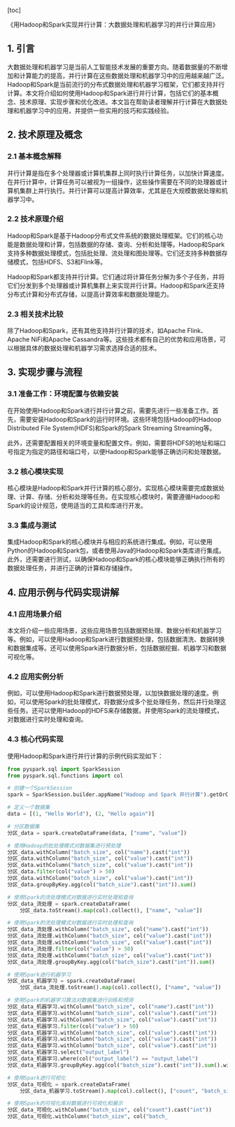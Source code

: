 
[toc]                    
                
                
《用Hadoop和Spark实现并行计算：大数据处理和机器学习的并行计算应用》

## 1. 引言

大数据处理和机器学习是当前人工智能技术发展的重要方向。随着数据量的不断增加和计算能力的提高，并行计算在这些数据处理和机器学习中的应用越来越广泛。Hadoop和Spark是当前流行的分布式数据处理和机器学习框架，它们都支持并行计算。本文将介绍如何使用Hadoop和Spark进行并行计算，包括它们的基本概念、技术原理、实现步骤和优化改进。本文旨在帮助读者理解并行计算在大数据处理和机器学习中的应用，并提供一些实用的技巧和实践经验。

## 2. 技术原理及概念

### 2.1 基本概念解释

并行计算是指在多个处理器或计算机集群上同时执行计算任务，以加快计算速度。在并行计算中，计算任务可以被视为一组操作，这些操作需要在不同的处理器或计算机集群上并行执行。并行计算可以提高计算效率，尤其是在大规模数据处理和机器学习中。

### 2.2 技术原理介绍

Hadoop和Spark是基于Hadoop分布式文件系统的数据处理框架。它们的核心功能是数据处理和计算，包括数据的存储、查询、分析和处理等。Hadoop和Spark支持多种数据处理模式，包括批处理、流处理和图处理等。它们还支持多种数据存储模式，包括HDFS、S3和Flink等。

Hadoop和Spark都支持并行计算。它们通过将计算任务分解为多个子任务，并将它们分发到多个处理器或计算机集群上来实现并行计算。Hadoop和Spark还支持分布式计算和分布式存储，以提高计算效率和数据处理能力。

### 2.3 相关技术比较

除了Hadoop和Spark，还有其他支持并行计算的技术，如Apache Flink、Apache NiFi和Apache Cassandra等。这些技术都有自己的优势和应用场景，可以根据具体的数据处理和机器学习需求选择合适的技术。

## 3. 实现步骤与流程

### 3.1 准备工作：环境配置与依赖安装

在开始使用Hadoop和Spark进行并行计算之前，需要先进行一些准备工作。首先，需要安装Hadoop和Spark的运行时环境。这些环境包括Hadoop的Hadoop Distributed File System(HDFS)和Spark的Spark Streaming Streaming等。

此外，还需要配置相关的环境变量和配置文件。例如，需要将HDFS的地址和端口号指定为指定的路径和端口号，以便Hadoop和Spark能够正确访问和处理数据。

### 3.2 核心模块实现

核心模块是Hadoop和Spark并行计算的核心部分。实现核心模块需要完成数据处理、计算、存储、分析和处理等任务。在实现核心模块时，需要遵循Hadoop和Spark的设计规范，使用适当的工具和库进行开发。

### 3.3 集成与测试

集成Hadoop和Spark的核心模块并与相应的系统进行集成。例如，可以使用Python的Hadoop和Spark包，或者使用Java的Hadoop和Spark类库进行集成。此外，还需要进行测试，以确保Hadoop和Spark的核心模块能够正确执行所有的数据处理任务，并进行正确的计算和存储操作。

## 4. 应用示例与代码实现讲解

### 4.1 应用场景介绍

本文将介绍一些应用场景，这些应用场景包括数据预处理、数据分析和机器学习等。例如，可以使用Hadoop和Spark进行数据预处理，包括数据清洗、数据转换和数据集成等。还可以使用Spark进行数据分析，包括数据挖掘、机器学习和数据可视化等。

### 4.2 应用实例分析

例如，可以使用Hadoop和Spark进行数据预处理，以加快数据处理的速度。例如，可以使用Spark的批处理模式，将数据分成多个批处理任务，然后并行处理这些任务。还可以使用Hadoop的HDFS来存储数据，并使用Spark的流处理模式，对数据进行实时处理和查询。

### 4.3 核心代码实现

使用Hadoop和Spark进行并行计算的示例代码实现如下：
```python
from pyspark.sql import SparkSession
from pyspark.sql.functions import col

# 创建一个SparkSession
spark = SparkSession.builder.appName("Hadoop and Spark 并行计算").getOrCreate()

# 定义一个数据集
data = [(1, "Hello World"), (2, "Hello again")]

# 分区数据集
分区_data = spark.createDataFrame(data, ["name", "value"])

# 使用Hadoop的批处理模式对数据集进行预处理
分区_data.withColumn("batch_size", col("name").cast("int"))
分区_data.withColumn("batch_size", col("value").cast("int"))
分区_data.withColumn("batch_size", col("value").cast("int"))
分区_data.filter(col("value") > 50)
分区_data.withColumn("batch_size", col("value").cast("int"))
分区_data.groupByKey.agg(col("batch_size").cast("int")).sum()

# 使用Spark的流处理模式对数据进行实时处理和查询
分区_data_流处理 = spark.createDataFrame(
    分区_data.toStream().map(col).collect(), ["name", "value"])

# 使用Spark的流处理模式对数据进行实时处理和查询
分区_data_流处理.withColumn("batch_size", col("name").cast("int"))
分区_data_流处理.withColumn("batch_size", col("value").cast("int"))
分区_data_流处理.withColumn("batch_size", col("value").cast("int"))
分区_data_流处理.filter(col("value") > 50)
分区_data_流处理.withColumn("batch_size", col("value").cast("int"))
分区_data_流处理.groupByKey.agg(col("batch_size").cast("int")).sum()

# 使用Spark进行机器学习
分区_data_机器学习 = spark.createDataFrame(
    分区_data_流处理.toStream().map(col).collect(), ["name", "value"])

# 使用Spark的机器学习算法对数据集进行训练和预测
分区_data_机器学习.withColumn("batch_size", col("name").cast("int"))
分区_data_机器学习.withColumn("batch_size", col("value").cast("int"))
分区_data_机器学习.withColumn("batch_size", col("value").cast("int"))
分区_data_机器学习.filter(col("value") > 50)
分区_data_机器学习.withColumn("batch_size", col("value").cast("int"))
分区_data_机器学习.withColumn("batch_size", col("value").cast("int"))
分区_data_机器学习.withColumn("batch_size", col("value").cast("int"))
分区_data_机器学习.select("output_label")
分区_data_机器学习.where(col("output_label") == "output_label")
分区_data_机器学习.groupByKey.agg(col("batch_size").cast("int")).sum().withColumn("count", col("batch_size").cast("int"))

# 使用Spark进行可视化
分区_data_可视化 = spark.createDataFrame(
    分区_data_机器学习.toStream().map(col).collect(), ["count", "batch_size"])

# 使用Spark的可视化库对数据进行可视化和展示
分区_data_可视化.withColumn("batch_size", col("count").cast("int"))
分区_data_可视化.withColumn("batch_size", col("batch_

